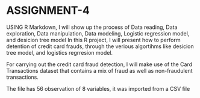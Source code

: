 # ASSIGNMENT-4
USING R Markdown, I will show up the process of Data reading, Data exploration, Data manipulation, Data modeling, Logistic regression model, and desicion tree model
In this R project, I will present how to perform detention of credit card frauds, through the verious algortihms like desicion tree model, and logistics regrresion model. 

For carrying out the credit card fraud detection, I will make use of the Card Transactions dataset that contains a mix of fraud as well as non-fraudulent transactions.

The file has 56 observation of 8 variables, it was imported from a CSV file
